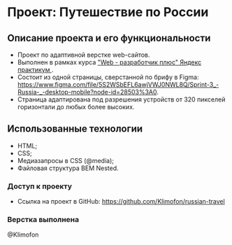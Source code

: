 # Проект: Путешествие по России

## Описание проекта и его функциональности

* Проект по адаптивной верстке web-сайтов. 
* Выполнен в рамках курса ["Web - разработчик плюс" Яндекс практикум ](https://practicum.yandex.ru/web-plus/).
* Состоит из одной страницы, сверстанной по брифу в Figma: https://www.figma.com/file/5S2WSbEFL6awjVWJ0NWL8Q/Sprint-3_-Russia-_-desktop-mobile?node-id=28503%3A0.
* Страница адаптирована под разрешения устройств от 320 пикселей горизонтали до любых более высоких.

## Использованные технологии

* HTML;
* CSS;
* Медиазапросы в CSS (@media);
* Файловая структура BEM Nested.

### Доступ к проекту

* Ссылка на проект в GitHub: https://github.com/Klimofon/russian-travel

### Верстка выполнена 

@Klimofon

